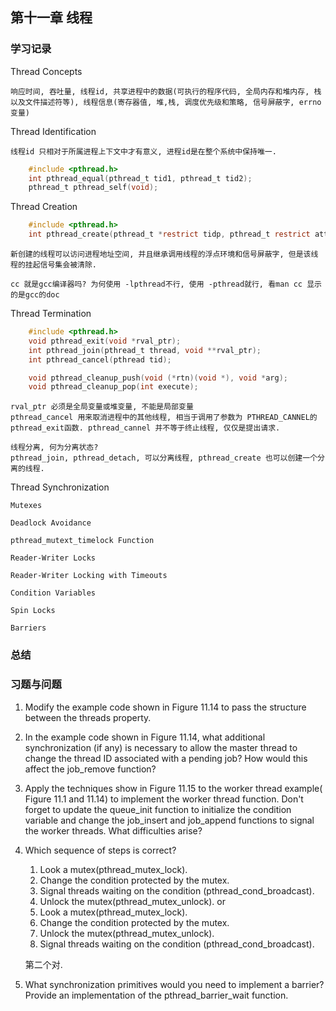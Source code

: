 
## 第十一章 线程

### 学习记录

Thread Concepts

	响应时间, 吞吐量, 线程id, 共享进程中的数据(可执行的程序代码, 全局内存和堆内存, 栈以及文件描述符等), 线程信息(寄存器值, 堆,栈, 调度优先级和策略, 信号屏蔽字, errno 变量)

Thread Identification

	线程id 只相对于所属进程上下文中才有意义, 进程id是在整个系统中保持唯一. 

```c
	#include <pthread.h>
	int pthread_equal(pthread_t tid1, pthread_t tid2);
	pthread_t pthread_self(void);
```

Thread Creation

```c
	#include <pthread.h>
	int pthread_create(pthread_t *restrict tidp, pthread_t restrict attr, void *(*start_rtn)(void *), void *restrict arg);
```
	新创建的线程可以访问进程地址空间, 并且继承调用线程的浮点环境和信号屏蔽字, 但是该线程的挂起信号集会被清除. 

	cc 就是gcc编译器吗? 为何使用 -lpthread不行, 使用 -pthread就行, 看man cc 显示的是gcc的doc

Thread Termination

```c
	#include <pthread.h>
	void pthread_exit(void *rval_ptr);
	int pthread_join(pthread_t thread, void **rval_ptr);
	int pthread_cancel(pthread tid);

	void pthread_cleanup_push(void (*rtn)(void *), void *arg);
	void pthread_cleanup_pop(int execute);
```

	rval_ptr 必须是全局变量或堆变量, 不能是局部变量
	pthread_cancel 用来取消进程中的其他线程, 相当于调用了参数为 PTHREAD_CANNEL的pthread_exit函数. pthread_cannel 并不等于终止线程, 仅仅是提出请求. 

	线程分离, 何为分离状态?
	pthread_join, pthread_detach, 可以分离线程, pthread_create 也可以创建一个分离的线程. 

Thread Synchronization

	Mutexes

	Deadlock Avoidance

	pthread_mutext_timelock Function

	Reader-Writer Locks

	Reader-Writer Locking with Timeouts

	Condition Variables

	Spin Locks

	Barriers

### 总结

### 习题与问题
1. Modify the example code shown in Figure 11.14 to pass the structure between the threads property.

2. In the example code shown in Figure 11.14, what additional synchronization (if any) is necessary to allow the master thread to change the thread ID associated with a pending job? How would this affect the job_remove function?

3. Apply the techniques show in Figure 11.15 to the worker thread example( Figure 11.1 and 11.14) to implement the worker thread function. Don't forget to update the queue_init function to initialize the condition variable and change the job_insert and job_append functions to signal the worker threads. What difficulties arise?

4. Which sequence of steps is correct?
	1. Look a mutex(pthread_mutex_lock).
	2. Change the condition protected by the mutex.
	3. Signal threads waiting on the condition (pthread_cond_broadcast).
	4. Unlock the mutex(pthread_mutex_unlock).
	or
	1. Look a mutex(pthread_mutex_lock).
	2. Change the condition protected by the mutex.
	3. Unlock the mutex(pthread_mutex_unlock).
	4. Signal threads waiting on the condition (pthread_cond_broadcast).

	第二个对. 

5. What synchronization primitives would you need to implement a barrier? Provide an implementation of the pthread_barrier_wait function.

